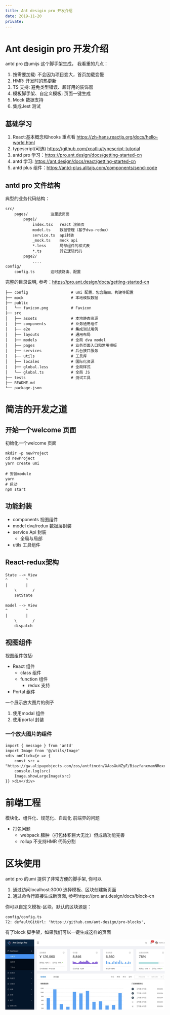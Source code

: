```yaml
---
title: Ant desigin pro 开发介绍
date: 2019-11-20
private:
---
```

# Ant desigin pro 开发介绍
antd pro 由umijs 这个脚手架生成， 我看重的几点：
1. 按需要加载: 不会因为项目变大，首页加载变慢
2. HMR: 开发时的热更新
3. TS 支持: 避免类型错误、超好用的装饰器
3. 模板脚手架、自定义模板: 页面一键生成
5. Mock 数据支持
6. 集成Jest 测试

## 基础学习
1. React:基本概念和hooks 重点看 https://zh-hans.reactjs.org/docs/hello-world.html
2. typescript(可选) https://github.com/xcatliu/typescript-tutorial
3. antd pro 学习：https://pro.ant.design/docs/getting-started-cn
4. antd 学习: https://ant.design/docs/react/getting-started-cn 
5. antd plus 组件：https://antd-plus.alitajs.com/components/send-code

## antd pro 文件结构
典型的业务代码结构：

    src/
        pages/          这里放页面
            page1/
                index.tsx   react 渲染页
                model.ts    数据管理（基于dva-redux）
                service.ts  api封装
                _mock.ts    mock api
                *.less      局部组件的样式表
                *.ts        其它逻辑代码
            page2/
                ....
    config/
        config.ts       这时放路由、配置
        
完整的目录说明, 参考：https://pro.ant.design/docs/getting-started-cn

    ├── config                   # umi 配置，包含路由，构建等配置
    ├── mock                     # 本地模拟数据
    ├── public
    │   └── favicon.png          # Favicon
    ├── src
    │   ├── assets               # 本地静态资源
    │   ├── components           # 业务通用组件
    │   ├── e2e                  # 集成测试用例
    │   ├── layouts              # 通用布局
    │   ├── models               # 全局 dva model
    │   ├── pages                # 业务页面入口和常用模板
    │   ├── services             # 后台接口服务
    │   ├── utils                # 工具库
    │   ├── locales              # 国际化资源
    │   ├── global.less          # 全局样式
    │   └── global.ts            # 全局 JS
    ├── tests                    # 测试工具
    ├── README.md
    └── package.json

# 简洁的开发之道
## 开始一个welcome 页面
初始化一个welcome 页面

    mkdir -p newProject
    cd newProject
    yarn create umi

    # 安装module
    yarn
    # 启动
    npm start

## 功能封装
- components 视图组件
- model     dva/redux 数据层封装
- service   Api 封装
    - 全局与局部
- utils     工具组件

## React-redux架构

    State --> View 
    ^        ^
    |        |
        \       /
        setState

    model --> View 
    ^        ^
    |        |
        \       /
        dispatch



## 视图组件
视图组件包括:
- React 组件
    - class 组件
    - function 组件
        - redux 支持
- Portal 组件

一个展示放大图片的例子
1. 使用modal 组件
2. 使用portal 封装

### 一个放大图片的组件
    import { message } from 'antd'
    import Image from '@/utils/Image'
    <div onClick={e => {
        const src = "https://gw.alipayobjects.com/zos/antfincdn/XAosXuNZyF/BiazfanxmamNRoxxVxka.png";
        console.log(src)
        Image.showLargeImage(src)
    }} >div</div>

# 前端工程
模块化、组件化、规范化、自动化
前端界的问题
- 打包问题
    - webpack 臃肿（打包体积巨大无比）但成熟功能完善
    - rollup 不支持HMR 代码分割

# 区块使用
antd pro 的umi 提供了非常方便的脚手架, 你可以
1. 通过访问localhost:3000 选择模板、区块创建新页面
2. 通过命令行直接生成新页面, 参考https://pro.ant.design/docs/block-cn

你可以自定义模板-区块，默认的区块源是：

    config/config.ts
    72: defaultGitUrl: 'https://github.com/ant-design/pro-blocks',

有了block 脚手架，如果我们可以一键生成这样的页面

![](/img/ria/umi/antd-pro-block.png)
